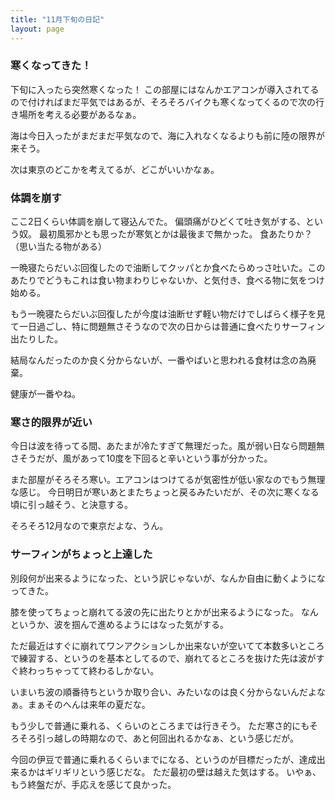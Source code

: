 ```yaml
---
title: "11月下旬の日記"
layout: page	
---
```


### 寒くなってきた！

下旬に入ったら突然寒くなった！
この部屋にはなんかエアコンが導入されてるので付ければまだ平気ではあるが、そろそろバイクも寒くなってくるので次の行き場所を考える必要があるなぁ。

海は今日入ったがまだまだ平気なので、海に入れなくなるよりも前に陸の限界が来そう。

次は東京のどこかを考えてるが、どこがいいかなぁ。

### 体調を崩す

ここ2日くらい体調を崩して寝込んでた。
偏頭痛がひどくて吐き気がする、という奴。
最初風邪かとも思ったが寒気とかは最後まで無かった。
食あたりか？（思い当たる物がある）

一晩寝たらだいぶ回復したので油断してクッパとか食べたらめっさ吐いた。このあたりでどうもこれは食い物まわりじゃないか、と気付き、食べる物に気をつけ始める。

もう一晩寝たらだいぶ回復したが今度は油断せず軽い物だけでしばらく様子を見て一日過ごし、特に問題無さそうなので次の日からは普通に食べたりサーフィン出たりした。

結局なんだったのか良く分からないが、一番やばいと思われる食材は念の為廃棄。

健康が一番やね。

### 寒さ的限界が近い

今日は波を待ってる間、あたまが冷たすぎて無理だった。風が弱い日なら問題無さそうだが、風があって10度を下回ると辛いという事が分かった。

また部屋がそろそろ寒い。エアコンはつけてるが気密性が低い家なのでもう無理な感じ。
今日明日が寒いあとまたちょっと戻るみたいだが、その次に寒くなる頃に引っ越そう、と決意する。

そろそろ12月なので東京だよな、うん。

### サーフィンがちょっと上達した

別段何が出来るようになった、という訳じゃないが、なんか自由に動くようになってきた。

膝を使ってちょっと崩れてる波の先に出たりとかが出来るようになった。 なんというか、波を掴んで進めるようにはなった気がする。

ただ最近はすぐに崩れてワンアクションしか出来ないが空いてて本数多いところで練習する、というのを基本としてるので、崩れてるところを抜けた先は波がすぐ終わっちゃってて終わるしかない。

いまいち波の順番待ちというか取り合い、みたいなのは良く分からないんだよなぁ。まぁそのへんは来年の夏だな。

もう少しで普通に乗れる、くらいのところまでは行きそう。
ただ寒さ的にもそろそろ引っ越しの時期なので、あと何回出れるかなぁ、という感じだが。

今回の伊豆で普通に乗れるくらいまでになる、というのが目標だったが、達成出来るかはギリギリという感じだな。
ただ最初の壁は越えた気はする。
いやぁ、もう終盤だが、手応えを感じて良かった。

